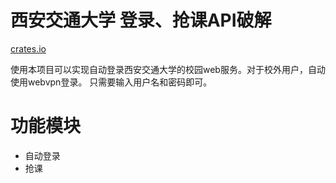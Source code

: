 # 西安交通大学 登录、抢课API破解

[crates.io](https://crates.io/crates/xjtu-login)

使用本项目可以实现自动登录西安交通大学的校园web服务。对于校外用户，自动使用webvpn登录。
只需要输入用户名和密码即可。

# 功能模块

- 自动登录
- 抢课
